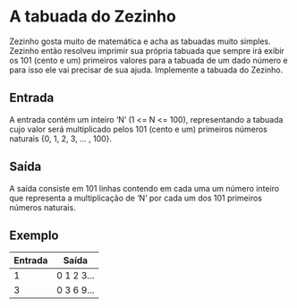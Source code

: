 # A tabuada do Zezinho

Zezinho gosta muito de matemática e acha as tabuadas muito simples. Zezinho então resolveu imprimir sua própria tabuada que sempre irá exibir os 101 (cento e um) primeiros valores para a tabuada de um dado número e para isso ele vai precisar de sua ajuda. Implemente a tabuada do Zezinho.

## Entrada

A entrada contém um inteiro ‘N’ (1 <= N <= 100), representando a tabuada cujo valor será multiplicado pelos 101 (cento e um) primeiros números naturais {0, 1, 2, 3, ... , 100}.

## Saída

A saída consiste em 101 linhas contendo em cada uma um número inteiro que representa a multiplicação de ‘N’ por cada um dos 101 primeiros números naturais.

## Exemplo

| Entrada | Saída      |
| ------- | ---------- |
| 1       | 0 1 2 3... |
| 3       | 0 3 6 9... |
